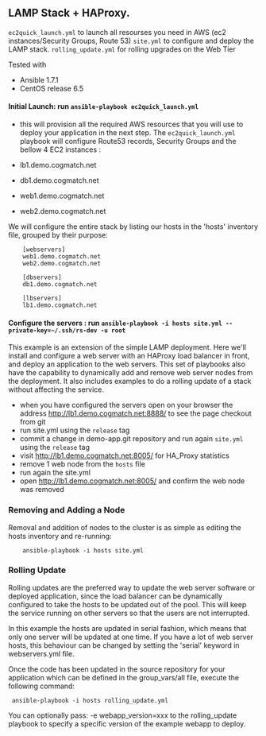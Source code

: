 LAMP Stack + HAProxy.
--------------------------------------------------------------------------------

`ec2quick_launch.yml` to launch all resourses you need in AWS (ec2 instances/Security Groups, Route 53)
`site.yml` to configure and deploy the LAMP stack.
`rolling_update.yml` for rolling upgrades on the Web Tier

Tested with
-  Ansible 1.7.1
-  CentOS release 6.5



#### Initial Launch: run `ansible-playbook ec2quick_launch.yml` 
* this will provision all the required AWS resources that you will use to deploy your application in the next step. The `ec2quick_launch.yml` playbook will configure Route53 records, Security Groups and the bellow 4 EC2 instances :

* lb1.demo.cogmatch.net
* db1.demo.cogmatch.net
* web1.demo.cogmatch.net
* web2.demo.cogmatch.net


We will configure the entire stack by listing our hosts in the 'hosts' inventory file, grouped by their purpose:

		[webservers]
		web1.demo.cogmatch.net
		web2.demo.cogmatch.net
		
		[dbservers]
		db1.demo.cogmatch.net
		
		[lbservers]
		lb1.demo.cogmatch.net

#### Configure the servers : run `ansible-playbook -i hosts site.yml --private-key=~/.ssh/rs-dev -u root`

This example is an extension of the simple LAMP deployment. Here we'll install
and configure a web server with an HAProxy load balancer in front, and deploy
an application to the web servers. This set of playbooks also have the
capability to dynamically add and remove web server nodes from the deployment.
It also includes examples to do a rolling update of a stack without affecting
the service.

* when you have configured the servers open on your browser the address http://lb1.demo.cogmatch.net:8888/ to see the page checkout from git 
* run site.yml using the `release` tag
* commit a change in demo-app.git repository and run again `site.yml` using the `release` tag
* visit http://lb1.demo.cogmatch.net:8005/ for HA_Proxy statistics
* remove 1 web node from the `hosts` file
* run again the site.yml
* open http://lb1.demo.cogmatch.net:8005/ and confirm the web node was removed 

### Removing and Adding a Node

Removal and addition of nodes to the cluster is as simple as editing the
hosts inventory and re-running:

        ansible-playbook -i hosts site.yml

### Rolling Update

Rolling updates are the preferred way to update the web server software or
deployed application, since the load balancer can be dynamically configured
to take the hosts to be updated out of the pool. This will keep the service
running on other servers so that the users are not interrupted.

In this example the hosts are updated in serial fashion, which means that
only one server will be updated at one time. If you have a lot of web server
hosts, this behaviour can be changed by setting the 'serial' keyword in
webservers.yml file.

Once the code has been updated in the source repository for your application
which can be defined in the group_vars/all file, execute the following
command:

	 ansible-playbook -i hosts rolling_update.yml

You can optionally pass: -e webapp_version=xxx to the rolling_update
playbook to specify a specific version of the example webapp to deploy.
